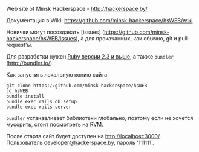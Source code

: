 Web site of Minsk Hackerspace - http://hackerspace.by/ 

Документация в Wiki: https://github.com/minsk-hackerspace/hsWEB/wiki

Новички могут посоздавать [issues] (https://github.com/minsk-hackerspace/hsWEB/issues), а для прокачанных, как обычно, git и pull-request'ы.

Для разработки нужен [Ruby версии 2.3 и выше](https://www.ruby-lang.org/en/installation/), а также `bundler` (http://bundler.io/).

Как запустить локальную копию сайта:

```
git clone https://github.com/minsk-hackerspace/hsWEB
cd hsWEB
bundle install
bundle exec rails db:setup
bundle exec rails server
```

`bundler` устанавливает библиотеки глобально, поэтому если не хочется мусорить, стоит посмотреть на RVM.

После старта сайт будет доступен на [http://localhost:3000/](http://localhost:3000/). Пользователь developer@hackerspace.by, пароль '111111'.
